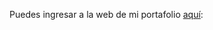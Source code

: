 Puedes ingresar a la web de mi portafolio [aquí](https://emanuelalv.github.io/PersonalLandingPagePortfolio/):
